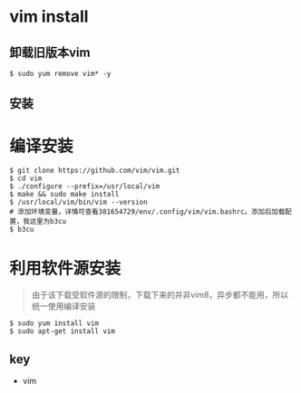 vim install
===
卸载旧版本vim
---
```shell
$ sudo yum remove vim* -y
```

安装
---
# 编译安装
```shell
$ git clone https://github.com/vim/vim.git
$ cd vim
$ ./configure --prefix=/usr/local/vim
$ make && sudo make install
$ /usr/local/vim/bin/vim --version
# 添加环境变量，详情可查看381654729/env/.config/vim/vim.bashrc。添加后加载配置，我这里为b3cu
$ b3cu
```
# 利用软件源安装
> 由于该下载受软件源的限制，下载下来的并非vim8，异步都不能用，所以统一使用编译安装
```shell
$ sudo yum install vim
$ sudo apt-get install vim
```

key
---
* vim
